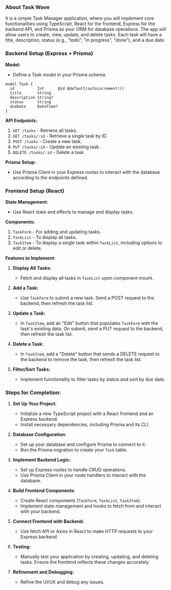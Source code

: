 ### About Task Wave

It is a simple Task Manager application, where you will implement core functionalities using TypeScript, React for the frontend, Express for the backend API, and Prisma as your ORM for database operations. The app will allow users to create, view, update, and delete tasks. Each task will have a title, description, status (e.g., "todo", "in progress", "done"), and a due date.

### Backend Setup (Express + Prisma)

**Model:**
- Define a Task model in your Prisma schema.
```prisma
model Task {
  id          Int      @id @default(autoincrement())
  title       String
  description String?
  status      String
  dueDate     DateTime?
}
```

**API Endpoints:**
1. `GET /tasks` - Retrieve all tasks.
2. `GET /tasks/:id` - Retrieve a single task by ID.
3. `POST /tasks` - Create a new task.
4. `PUT /tasks/:id` - Update an existing task.
5. `DELETE /tasks/:id` - Delete a task.

**Prisma Setup:**
- Use Prisma Client in your Express routes to interact with the database according to the endpoints defined.

### Frontend Setup (React)

**State Management:**
- Use React state and effects to manage and display tasks.

**Components:**
1. `TaskForm` - For adding and updating tasks.
2. `TaskList` - To display all tasks.
3. `TaskItem` - To display a single task within `TaskList`, including options to edit or delete.

**Features to Implement:**

1. **Display All Tasks:**
   - Fetch and display all tasks in `TaskList` upon component mount.

2. **Add a Task:**
   - Use `TaskForm` to submit a new task. Send a POST request to the backend, then refresh the task list.

3. **Update a Task:**
   - In `TaskItem`, add an "Edit" button that populates `TaskForm` with the task's existing data. On submit, send a PUT request to the backend, then refresh the task list.

4. **Delete a Task:**
   - In `TaskItem`, add a "Delete" button that sends a DELETE request to the backend to remove the task, then refresh the task list.

5. **Filter/Sort Tasks:**
   - Implement functionality to filter tasks by status and sort by due date.

### Steps for Completion:

1. **Set Up Your Project:**
   - Initialize a new TypeScript project with a React frontend and an Express backend.
   - Install necessary dependencies, including Prisma and its CLI.

2. **Database Configuration:**
   - Set up your database and configure Prisma to connect to it.
   - Run the Prisma migration to create your `Task` table.

3. **Implement Backend Logic:**
   - Set up Express routes to handle CRUD operations.
   - Use Prisma Client in your route handlers to interact with the database.

4. **Build Frontend Components:**
   - Create React components (`TaskForm`, `TaskList`, `TaskItem`).
   - Implement state management and hooks to fetch from and interact with your backend.

5. **Connect Frontend with Backend:**
   - Use fetch API or Axios in React to make HTTP requests to your Express backend.

6. **Testing:**
   - Manually test your application by creating, updating, and deleting tasks. Ensure the frontend reflects these changes accurately.

7. **Refinement and Debugging:**
   - Refine the UI/UX and debug any issues.
